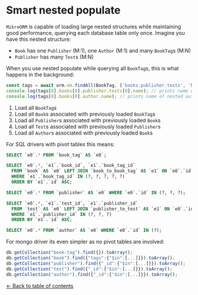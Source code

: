 # Smart nested populate

`MikroORM` is capable of loading large nested structures while maintaining good 
performance, querying each database table only once. Imagine you have this nested 
structure:

- `Book` has one `Publisher` (M:1), one `Author` (M:1) and many `BookTag`s (M:N)
- `Publisher` has many `Test`s (M:N)

When you use nested populate while querying all `BookTag`s, this is what happens in
the background:

```typescript
const tags = await orm.em.findAll(BookTag, ['books.publisher.tests', 'books.author']);
console.log(tags[0].books[0].publisher.tests[0].name); // prints name of nested test
console.log(tags[0].books[0].author.name); // prints name of nested author
```

1. Load all `BookTag`s
2. Load all `Book`s associated with previously loaded `BookTag`s
3. Load all `Publisher`s associated with previously loaded `Book`s
4. Load all `Test`s associated with previously loaded `Publisher`s
5. Load all `Author`s associated with previously loaded `Book`s

For SQL drivers with pivot tables this means:

```sql
SELECT `e0`.* FROM `book_tag` AS `e0`;

SELECT `e0`.*, `e1`.`book_id`, `e1`.`book_tag_id`
  FROM `book` AS `e0` LEFT JOIN `book_to_book_tag` AS `e1` ON `e0`.`id` = `e1`.`book_id`
  WHERE `e1`.`book_tag_id` IN (?, ?, ?, ?, ?)
  ORDER BY `e1`.`id` ASC;

SELECT `e0`.* FROM `publisher` AS `e0` WHERE `e0`.`id` IN (?, ?, ?);

SELECT `e0`.*, `e1`.`test_id`, `e1`.`publisher_id`
  FROM `test` AS `e0` LEFT JOIN `publisher_to_test` AS `e1` ON `e0`.`id` = `e1`.`test_id`
  WHERE `e1`.`publisher_id` IN (?, ?, ?)
  ORDER BY `e1`.`id` ASC;

SELECT `e0`.* FROM `author` AS `e0` WHERE `e0`.`id` IN (?);
```

For mongo driver its even simpler as no pivot tables are involved:

```typescript
db.getCollection("book-tag").find({}).toArray();
db.getCollection("book").find({"tags":{"$in":[...]}}).toArray();
db.getCollection("publisher").find({"_id":{"$in":[...]}}).toArray();
db.getCollection("test").find({"_id":{"$in":[...]}}).toArray();
db.getCollection("author").find({"_id":{"$in":[...]}}).toArray();
```

[&larr; Back to table of contents](index.md#table-of-contents)
